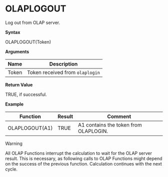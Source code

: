 # OLAPLOGOUT

Log out from OLAP server.

**Syntax**

OLAPLOGOUT(Token)

**Arguments**

| Name  | Description                     |
|-------|---------------------------------|
| Token | Token received from `olaplogin` |

**Return Value**

TRUE, if successful.

**Example**

| Function       | Result | Comment                               |
|----------------|--------|---------------------------------------|
| OLAPLOGOUT(A1) | TRUE   | A1 contains the token from OLAPLOGIN. |

<div class="warning">

<div class="title">

Warning

</div>

All OLAP Functions interrupt the calculation to wait for the OLAP server
result. This is necessary, as following calls to OLAP Functions might
depend on the success of the previous function. Calculation continues
with the next cycle.

</div>
